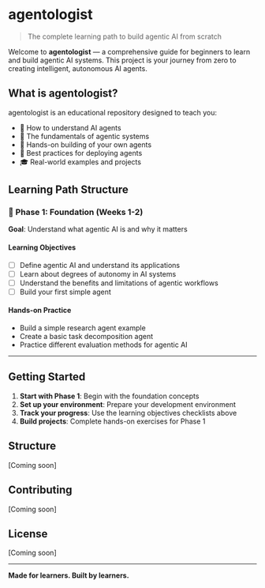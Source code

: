 # agentologist

> The complete learning path to build agentic AI from scratch

Welcome to **agentologist** — a comprehensive guide for beginners to learn and build agentic AI systems. This project is your journey from zero to creating intelligent, autonomous AI agents.

## What is agentologist?

agentologist is an educational repository designed to teach you:

- 🤖 How to understand AI agents
- 🧠 The fundamentals of agentic systems
- 🔨 Hands-on building of your own agents
- 🚀 Best practices for deploying agents
- 🎓 Real-world examples and projects

## Learning Path Structure

### 🎯 Phase 1: Foundation (Weeks 1-2)

**Goal**: Understand what agentic AI is and why it matters

#### Learning Objectives

- [ ] Define agentic AI and understand its applications
- [ ] Learn about degrees of autonomy in AI systems
- [ ] Understand the benefits and limitations of agentic workflows
- [ ] Build your first simple agent

#### Hands-on Practice

- Build a simple research agent example
- Create a basic task decomposition agent
- Practice different evaluation methods for agentic AI

---

## Getting Started

1. **Start with Phase 1**: Begin with the foundation concepts
2. **Set up your environment**: Prepare your development environment
3. **Track your progress**: Use the learning objectives checklists above
4. **Build projects**: Complete hands-on exercises for Phase 1

## Structure

[Coming soon]

## Contributing

[Coming soon]

## License

[Coming soon]

---

**Made for learners. Built by learners.**
